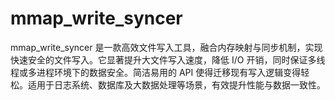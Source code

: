 # mmap_write_syncer
mmap_write_syncer 是一款高效文件写入工具，融合内存映射与同步机制，实现快速安全的文件写入。它显著提升大文件写入速度，降低 I/O 开销，同时保证多线程或多进程环境下的数据安全。简洁易用的 API 使得迁移现有写入逻辑变得轻松。适用于日志系统、数据库及大数据处理等场景，有效提升性能与数据一致性。
